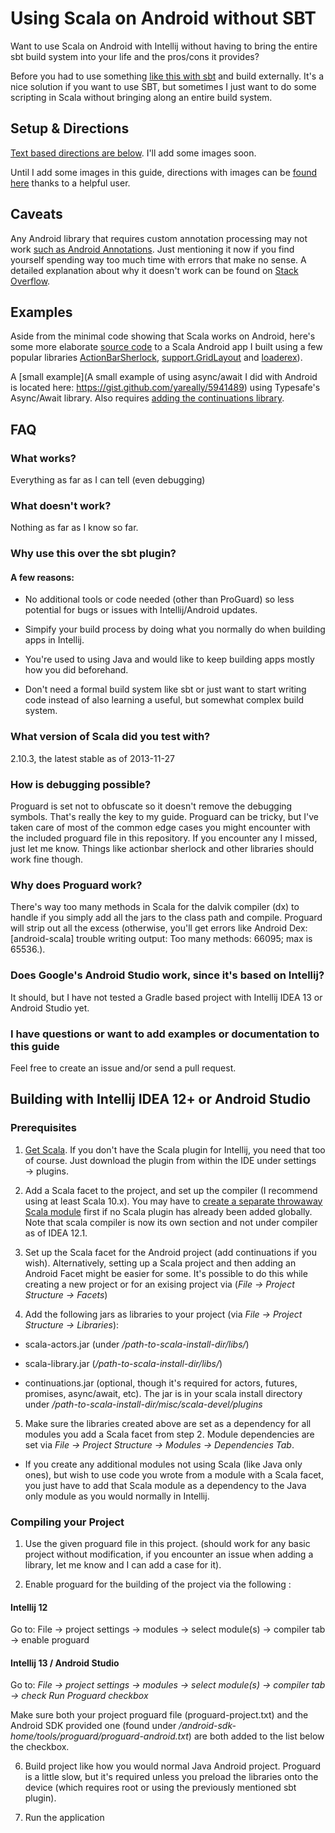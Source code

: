 # Using Scala on Android without SBT


Want to use Scala on Android with Intellij without having to bring the entire sbt build system into your life and the pros/cons it provides?

Before you had to use something [like this with sbt](https://github.com/jberkel/android-plugin) and build externally. It's a nice solution if you want to use SBT, but sometimes I just want to do some scripting in Scala without bringing along an entire build system.


## Setup & Directions

[Text based directions are below](https://github.com/yareally/android-scala-intellij-no-sbt-plugin/blob/master/readme.md#building-with-intellij-idea-12-or-android-studio). I'll add some images soon.

Until I add some images in this guide, directions with images can be [found here](http://stackoverflow.com/a/17515300/1643939) thanks to a helpful user.


## Caveats

Any Android library that requires custom annotation processing may not work [such as Android Annotations](http://androidannotations.org/). Just mentioning it now if you find yourself spending way too much time with errors that make no sense. A detailed explanation about why it doesn't work can be found on [Stack Overflow](http://stackoverflow.com/questions/7454018/using-androidannotations-with-scala-and-gradle).

## Examples

Aside from the minimal code showing that Scala works on Android, here's some more elaborate [source code](https://github.com/yareally/SignalInfo/tree/scala) to a Scala Android app I built using a few popular libraries [ActionBarSherlock](http://actionbarsherlock.com), [support.GridLayout](http://developer.android.com/tools/support-library/features.html#v7-appcompat) and [loaderex](https://github.com/commonsguy/cwac-loaderex)).

A [small example](A small example of using async/await I did with Android is located here: https://gist.github.com/yareally/5941489) using Typesafe's Async/Await library. Also requires [adding the continuations library](https://github.com/yareally/android-scala-intellij-no-sbt-plugin#prerequisites).

## FAQ

### What works?

Everything as far as I can tell (even debugging)

### What doesn't work?

Nothing as far as I know so far.

### Why use this over the sbt plugin?

#### A few reasons:

- No additional tools or code needed (other than ProGuard) so less potential for bugs or issues with Intellij/Android updates.

- Simpify your build process by doing what you normally do when building apps in Intellij.

- You're used to using Java and would like to keep building apps mostly how you did beforehand.

- Don't need a formal build system like sbt or just want to start writing code instead of also learning a useful, but somewhat complex build system.

### What version of Scala did you test with?

2.10.3, the latest stable as of 2013-11-27

### How is debugging possible?

Proguard is set not to obfuscate so it doesn't remove the debugging symbols. That's really the key to my guide. Proguard can be tricky, but I've taken care of most of the common edge cases you might encounter with the included proguard file in this repository. If you encounter any I missed, just let me know. Things like actionbar sherlock and other libraries should work fine though.

### Why does Proguard work?

There's way too many methods in Scala for the dalvik compiler (dx) to handle if you simply add all the jars to the class path and compile. Proguard will strip out all the excess (otherwise, you'll get errors like Android Dex: [android-scala] trouble writing output: Too many methods: 66095; max is 65536.).

### Does Google's Android Studio work, since it's based on Intellij?

It should, but I have not tested a Gradle based project with Intellij IDEA 13 or Android Studio yet.

### I have questions or want to add examples or documentation to this guide

Feel free to create an issue and/or send a pull request.


## Building with Intellij IDEA 12+ or Android Studio

### Prerequisites

1. [Get Scala](http://www.scala-lang.org/). If you don't have the Scala plugin for Intellij, you need that too of course. Just download the plugin from within the IDE under settings → plugins.

2. Add a Scala facet to the project, and set up the compiler (I recommend using at least Scala 10.x). You may have to [create a separate throwaway Scala module](http://confluence.jetbrains.com/display/SCA/Setting+up+Scala+plugin+project+in+IntelliJ+IDEA) first if no Scala plugin has already been added globally. Note that scala compiler is now its own section and not under compiler as of IDEA 12.1.

3. Set up the Scala facet for the Android project (add continuations if you wish). Alternatively, setting up a Scala project and then adding an Android Facet might be easier for some. It's possible to do this while creating a new project or for an exising project via (*File → Project Structure → Facets*)

4. Add the following jars as libraries to your project (via *File → Project Structure → Libraries*):

  + scala-actors.jar (under */path-to-scala-install-dir/libs/*)

  + scala-library.jar (*/path-to-scala-install-dir/libs/*)

  + continuations.jar (optional, though it's required for actors, futures, promises, async/await, etc). The jar is in your scala install directory under */path-to-scala-install-dir/misc/scala-devel/plugins*

5. Make sure the libraries created above are set as a dependency for all modules you add a Scala facet from step 2. Module dependencies are set via *File → Project Structure → Modules → Dependencies Tab*.

  + If you create any additional modules not using Scala (like Java only ones), but wish to use code you wrote from a module with a Scala facet, you just have to add that Scala module as a dependency to the Java only module as you would normally in Intellij.


### Compiling your Project

1. Use the given proguard file in this project.  (should work for any basic project without modification, if you encounter an issue when adding a library, let me know and I can add a case for it).

2. Enable proguard for the building of the project via the following :

#### Intellij 12

  Go to: File → project settings → modules → select module(s) → compiler tab → enable proguard

#### Intellij 13 / Android Studio 

  Go to: *File → project settings → modules → select module(s) → compiler tab → check Run Proguard checkbox*

  Make sure both your project proguard file (proguard-project.txt) and the Android SDK provided one (found under */android-sdk-home/tools/proguard/proguard-android.txt*) are both added to the list below the checkbox.

6. Build project like how you would normal Java Android project. Proguard is a little slow, but it's required unless you preload the libraries onto the device (which requires root or using the previously mentioned sbt plugin).

7. Run the application

